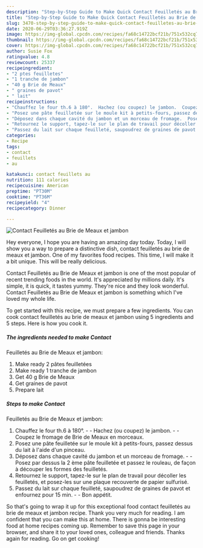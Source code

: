 ```yaml
---
description: "Step-by-Step Guide to Make Quick Contact Feuilletés au Brie de Meaux et jambon"
title: "Step-by-Step Guide to Make Quick Contact Feuilletés au Brie de Meaux et jambon"
slug: 3470-step-by-step-guide-to-make-quick-contact-feuilletes-au-brie-de-meaux-et-jambon
date: 2020-06-29T03:36:27.919Z
image: https://img-global.cpcdn.com/recipes/fa68c14722bcf21b/751x532cq70/contact-feuilletes-au-brie-de-meaux-et-jambon-photo-principale-de-la-recette.jpg
thumbnail: https://img-global.cpcdn.com/recipes/fa68c14722bcf21b/751x532cq70/contact-feuilletes-au-brie-de-meaux-et-jambon-photo-principale-de-la-recette.jpg
cover: https://img-global.cpcdn.com/recipes/fa68c14722bcf21b/751x532cq70/contact-feuilletes-au-brie-de-meaux-et-jambon-photo-principale-de-la-recette.jpg
author: Susie Fox
ratingvalue: 4.8
reviewcount: 25337
recipeingredient:
- "2 ptes feuilletes"
- "1 tranche de jambon"
- "40 g Brie de Meaux"
- " graines de pavot"
- " lait"
recipeinstructions:
- "Chauffez le four th.6 à 180°.  Hachez (ou coupez) le jambon.  Coupez le fromage de Brie de Meaux en morceaux."
- "Posez une pâte feuilletée sur le moule kit à petits-fours, passez dessus du lait à l&#39;aide d&#39;un pinceau."
- "Déposez dans chaque cavité du jambon et un morceau de fromage.  Posez par dessus la 2 ème pâte feuilletée et passez le rouleau, de façon à découper les formes des feuilletés."
- "Retournez le support, tapez-le sur le plan de travail pour décoller les feuilletés, et posez-les sur une plaque recouverte de papier sulfurisé."
- "Passez du lait sur chaque feuilleté, saupoudrez de graines de pavot et enfournez pour 15 min.  Bon appétit."
categories:
- Recipe
tags:
- contact
- feuillets
- au

katakunci: contact feuillets au 
nutrition: 111 calories
recipecuisine: American
preptime: "PT30M"
cooktime: "PT36M"
recipeyield: "4"
recipecategory: Dinner

---
```



![Contact
Feuilletés au Brie de Meaux et jambon](https://img-global.cpcdn.com/recipes/fa68c14722bcf21b/751x532cq70/contact-feuilletes-au-brie-de-meaux-et-jambon-photo-principale-de-la-recette.jpg)

Hey everyone, I hope you are having an amazing day today. Today, I will show you a way to prepare a distinctive dish, contact
feuilletés au brie de meaux et jambon. One of my favorites food recipes. This time, I will make it a bit unique. This will be really delicious.



Contact
Feuilletés au Brie de Meaux et jambon is one of the most popular of recent trending foods in the world. It's appreciated by millions daily. It's simple, it is quick, it tastes yummy. They're nice and they look wonderful. Contact
Feuilletés au Brie de Meaux et jambon is something which I've loved my whole life.


To get started with this recipe, we must prepare a few ingredients. You can cook contact
feuilletés au brie de meaux et jambon using 5 ingredients and 5 steps. Here is how you cook it.

<!--inarticleads1-->

##### The ingredients needed to make Contact
Feuilletés au Brie de Meaux et jambon:

1. Make ready 2 pâtes feuilletées
1. Make ready 1 tranche de jambon
1. Get 40 g Brie de Meaux
1. Get  graines de pavot
1. Prepare  lait




<!--inarticleads2-->

##### Steps to make Contact
Feuilletés au Brie de Meaux et jambon:

1. Chauffez le four th.6 à 180°. -  - Hachez (ou coupez) le jambon. -  - Coupez le fromage de Brie de Meaux en morceaux.
1. Posez une pâte feuilletée sur le moule kit à petits-fours, passez dessus du lait à l&#39;aide d&#39;un pinceau.
1. Déposez dans chaque cavité du jambon et un morceau de fromage. -  - Posez par dessus la 2 ème pâte feuilletée et passez le rouleau, de façon à découper les formes des feuilletés.
1. Retournez le support, tapez-le sur le plan de travail pour décoller les feuilletés, et posez-les sur une plaque recouverte de papier sulfurisé.
1. Passez du lait sur chaque feuilleté, saupoudrez de graines de pavot et enfournez pour 15 min. -  - Bon appétit.




So that's going to wrap it up for this exceptional food contact
feuilletés au brie de meaux et jambon recipe. Thank you very much for reading. I am confident that you can make this at home. There is gonna be interesting food at home recipes coming up. Remember to save this page in your browser, and share it to your loved ones, colleague and friends. Thanks again for reading. Go on get cooking!
